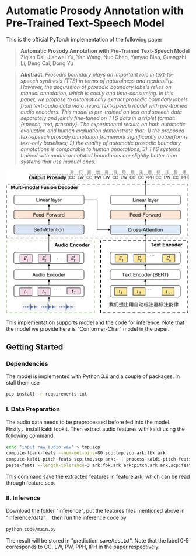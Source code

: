 # Automatic Prosody Annotation with Pre-Trained Text-Speech Model
This is the official PyTorch implementation of the following paper:

> **Automatic Prosody Annotation with Pre-Trained Text-Speech Model** \
> Ziqian Dai, Jianwei Yu, Yan Wang, Nuo Chen, Yanyao Bian, Guangzhi Li, Deng Cai, Dong Yu

> **Abstract**: *Prosodic boundary plays an important role in text-to-speech synthesis (TTS) in terms of naturalness and readability. However, the acquisition of prosodic boundary labels relies on manual annotation, which is costly and time-consuming. In this paper, we propose to automatically extract prosodic boundary labels from text-audio data via a neural text-speech model with pre-trained audio encoders. This model is pre-trained on text and speech data separately and jointly fine-tuned on TTS data in a triplet format: \{speech, text, prosody\}. The experimental results on both automatic evaluation and human evaluation demonstrate that: 1) the proposed text-speech prosody annotation framework significantly outperforms text-only baselines;  2) the quality of automatic prosodic boundary annotations is comparable to human annotations; 3) TTS systems trained with model-annotated boundaries are slightly better than systems that use manual ones.*
<!-- ![framework](framework.png,p_50) -->
<div align="center"><img src="https://github.com/Daisyqk/Automatic-Prosody-Annotation/blob/master/framework.png" width="600px"></div>

This implementation supports model and the code for inference. Note that the model we provide here is "Conformer-Char" model in the paper.


## Getting Started

### Dependencies
The model is implemented with Python 3.6 and a couple of packages. In stall them use
```bash
pip install -r requirements.txt
```

### I. Data Preparation ### 
The audio data needs to be preprocessed before fed into the model. Firstly，install kaldi tookit. Then extract audio features with kaldi using the following command.
```bash
echo "input raw_audio.wav" > tmp.scp
compute-fbank-feats --num-mel-bins=80 scp:tmp.scp ark:fbk.ark
compute-kaldi-pitch-feats scp:tmp.scp ark:- | process-kaldi-pitch-feats ark:- ark:pitch.ark
paste-feats --length-tolerance=3 ark:fbk.ark ark:pitch.ark ark,scp:feature.ark,feature.scp
```
This command save the extracted features in feature.ark, which can be read through feature.scp.

### II. Inference ### 
Download the folder "inference", put the features files mentioned above in “inference/data”， then run the inference code by 
```bash
python code/main.py
```
The result will be stored in "prediction_save/test.txt". Note that the label 0-5 corresponds to CC, LW, PW, PPH, IPH in the paper respectively.
